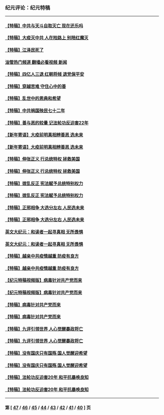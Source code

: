 ### 纪元评论：纪元特稿
---
#### [【特稿】中共与天斗自取灭亡 现在还乐吗](../../pages/nsc424/n13897482.md?03190330) 
#### [【特稿】大疫灭中共 人在险路上 别陪红魔灭](../../pages/nsc424/n13890697.md?03190330) 
#### [【特稿】江泽民死了](../../pages/nsc424/n13876300.md?03190330) 
#### [油管热门频道 翻墙必看视频 新闻](ok?03190330)
#### [【特稿】四亿人三退 红朝将倾 退党保平安](../../pages/nsc424/n13794378.md?03190330) 
#### [【特稿】穿越苦难 守住心中的善](../../pages/nsc424/n13784979.md?03190330) 
#### [【特稿】乱世中的恩典和希望](../../pages/nsc424/n13734687.md?03190330) 
#### [【特稿】中共祸国殃民七十二年](../../pages/nsc424/n13272607.md?03190330) 
#### [【特稿】善与恶的较量 记法轮功反迫害22年](../../pages/nsc424/n13086597.md?03190330) 
#### [【新年寄语】大疫前明真相辨善恶 选未来](../../pages/nsc424/n12660855.md?03190330) 
#### [【新年寄语】大疫前明真相辨善恶 选未来](../../pages/nsc424/n12660855.md?03190330) 
#### [【特稿】伸张正义 行总统特权 拯救美国](../../pages/nsc424/n12616806.md?03190330) 
#### [【特稿】伸张正义 行总统特权 拯救美国](../../pages/nsc424/n12616806.md?03190330) 
#### [【特稿】拨乱反正 宪法赋予总统特别权力](../../pages/nsc424/n12598306.md?03190330) 
#### [【特稿】拨乱反正 宪法赋予总统特别权力](../../pages/nsc424/n12598306.md?03190330) 
#### [【特稿】正邪相争 大选分左右 人民选未来](../../pages/nsc424/n12545208.md?03190330) 
#### [【特稿】正邪相争 大选分左右 人民选未来](../../pages/nsc424/n12545208.md?03190330) 
#### [英文大纪元：和读者一起寻真相 无所畏惧](../../pages/nsc424/n12542027.md?03190330) 
#### [英文大纪元：和读者一起寻真相 无所畏惧](../../pages/nsc424/n12542027.md?03190330) 
#### [【特稿】越亲中共疫情越重 防疫有良方](../../pages/nsc424/n12042989.md?03190330) 
#### [【特稿】越亲中共疫情越重 防疫有良方](../../pages/nsc424/n12042989.md?03190330) 
#### [【纪元特稿视频版】病毒针对共产党而来](../../pages/nsc424/n11977328.md?03190330) 
#### [【纪元特稿视频版】病毒针对共产党而来](../../pages/nsc424/n11977328.md?03190330) 
#### [【特稿】病毒针对共产党而来](../../pages/nsc424/n11928818.md?03190330) 
#### [【特稿】病毒针对共产党而来](../../pages/nsc424/n11928818.md?03190330) 
#### [【特稿】九评引领世界 人心觉醒暴政将亡](../../pages/nsc424/n11660496.md?03190330) 
#### [【特稿】九评引领世界 人心觉醒暴政将亡](../../pages/nsc424/n11660496.md?03190330) 
#### [【特稿】没有国庆只有国殇 国人觉醒迎希望](../../pages/nsc424/n11549354.md?03190330) 
#### [【特稿】没有国庆只有国殇 国人觉醒迎希望](../../pages/nsc424/n11549354.md?03190330) 
#### [【特稿】法轮功反迫害20年 和平抗暴唤良知](../../pages/nsc424/n11389135.md?03190330) 
#### [【特稿】法轮功反迫害20年 和平抗暴唤良知](../../pages/nsc424/n11389135.md?03190330) 

---
#### 第 [ [47](./47.md?03190330) / [46](./46.md?03190330) / [45](./45.md?03190330) / [44](./44.md?03190330) / [43](./43.md?03190330) / [42](./42.md?03190330) / [41](./41.md?03190330) / [40](./40.md?03190330) ] 页
